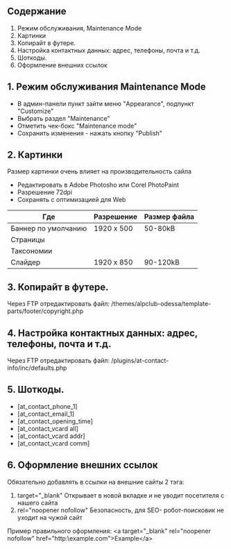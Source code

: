 ## Содержание
1. Режим обслуживания, Maintenance Mode 
2. Картинки
3. Копирайт в футере.
4. Настройка контактных данных: адрес, телефоны, почта и т.д.
5. Шоткоды.
6. Оформление внешних ссылок

## 1. Режим обслуживания Maintenance Mode 
- В админ-панели пункт зайти меню "Appearance", подпункт "Customize"
- Выбрать раздел "Maintenance"
- Отметить чек-бокс "Maintenance mode"
- Сохранить изменения - нажать кнопку "Publish"

## 2. Картинки
Размер картинки очень влияет на производительность сайла
- Редактировать в Adobe Photosho или Corel PhotoPaint
- Разрешение 72dpi
- Сохранять с оптимизацией для Web

 Где | Разрешение | Размер файла 
 --- | --- | --- 
 Баннер по умолчанию | 1920 x 500 | 50-80kB
 Страницы            |   
 Таксономии          | 
 Слайдер             | 1920 x 850 | 90-120kB



## 3. Копирайт в футере.
Через FTP отредактировать файл:
/themes/alpclub-odessa/template-parts/footer/copyright.php


## 4. Настройка контактных данных: адрес, телефоны, почта и т.д.
Через FTP отредактировать файл:
/plugins/at-contact-info/inc/defaults.php


## 5. Шоткоды.
- [at_contact_phone_1]
- [at_contact_email_1]
- [at_contact_opening_time]
- [at_contact_vcard all]
- [at_contact_vcard addr]
- [at_contact_vcard comm]


## 6. Оформление внешних ссылок
Обязательно добавлять в ссылки на внешние сайты 2 тэга:

1. target="_blank" Открывает в новой вкладке и не уводит посетителя с нашего сайта
2. rel="noopener nofollow" Безопасность, для SEO- робот-поисковик не уходит на чужой сайт

Пример правильного оформления:
\<a target="_blank" rel="noopener nofollow" href="http:\\example.com">Example\</a>
